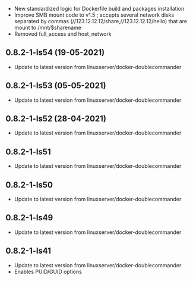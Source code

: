 - New standardized logic for Dockerfile build and packages installation
- Improve SMB mount code to v1.5 ; accepts several network disks separated by commas (//123.12.12.12/share,//123.12.12.12/hello) that are mount to /mnt/$sharename
- Removed full_access and host_network

## 0.8.2-1-ls54 (19-05-2021)

- Update to latest version from linuxserver/docker-doublecommander

## 0.8.2-1-ls53 (05-05-2021)

- Update to latest version from linuxserver/docker-doublecommander

## 0.8.2-1-ls52 (28-04-2021)

- Update to latest version from linuxserver/docker-doublecommander

## 0.8.2-1-ls51

- Update to latest version from linuxserver/docker-doublecommander

## 0.8.2-1-ls50

- Update to latest version from linuxserver/docker-doublecommander

## 0.8.2-1-ls49

- Update to latest version from linuxserver/docker-doublecommander

## 0.8.2-1-ls41

- Update to latest version from linuxserver/docker-doublecommander
- Enables PUID/GUID options
